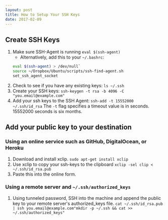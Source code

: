 ```yaml
---
layout: post
title: How to Setup Your SSH Keys
date: 2017-02-09
---
```


## Create SSH Keys

1. Make sure SSH-Agent is running `eval $(ssh-agent)`
	+ Alternatively, add this to your `~/.bashrc`:
	```bash
	eval $(ssh-agent) > /dev/null`
	source ~/Dropbox/Ubuntu/scripts/ssh-find-agent.sh
	set_ssh_agent_socket
	```
2. Check to see if you have any existing keys: `ls ~/.ssh`
3. Create your SSH keys: `ssh-keygen -t rsa -b 4096 -C "you.email@example.com"`
4. Add your ssh keys to the SSH Agent: `ssh-add -t 15552000 ~/.ssh/id_rsa` The `-t` flag specifies a timeout value is in seconds. 15552000 seconds is six months. 

## Add your public key to your destination

### Using an online service such as GitHub, DigitalOcean, or Heroku

1. Download and install xclip. `sudo apt-get install xclip`
2. Use xclip to copy your ssh-keys to the clipboard `xclip -sel clip < ~/.ssh/id_rsa.pub`
3. Paste this into the online form. 

### Using a remote server and `~/.ssh/authorized_keys`

1. Using tunneled password, SSH into the machine and append the public key to your remote server's authorized_keys file. `cat ~/.ssh/id_rsa.pub | ssh you.email@example.com"mkdir -p ~/.ssh && cat >> ~/.ssh/authorized_keys"`